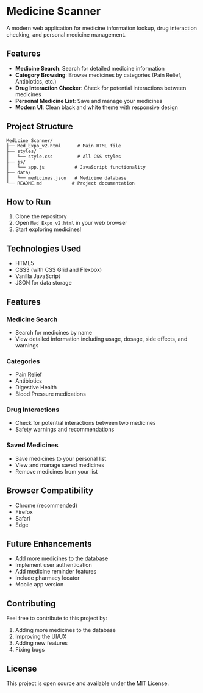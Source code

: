 # Medicine Scanner

A modern web application for medicine information lookup, drug interaction checking, and personal medicine management.

## Features

- **Medicine Search**: Search for detailed medicine information
- **Category Browsing**: Browse medicines by categories (Pain Relief, Antibiotics, etc.)
- **Drug Interaction Checker**: Check for potential interactions between medicines
- **Personal Medicine List**: Save and manage your medicines
- **Modern UI**: Clean black and white theme with responsive design

## Project Structure

```
Medicine_Scanner/
├── Med_Expo_v2.html      # Main HTML file
├── styles/
│   └── style.css         # All CSS styles
├── js/
│   └── app.js           # JavaScript functionality
├── data/
│   └── medicines.json   # Medicine database
└── README.md           # Project documentation
```

## How to Run

1. Clone the repository
2. Open `Med_Expo_v2.html` in your web browser
3. Start exploring medicines!

## Technologies Used

- HTML5
- CSS3 (with CSS Grid and Flexbox)
- Vanilla JavaScript
- JSON for data storage

## Features

### Medicine Search
- Search for medicines by name
- View detailed information including usage, dosage, side effects, and warnings

### Categories
- Pain Relief
- Antibiotics
- Digestive Health
- Blood Pressure medications

### Drug Interactions
- Check for potential interactions between two medicines
- Safety warnings and recommendations

### Saved Medicines
- Save medicines to your personal list
- View and manage saved medicines
- Remove medicines from your list

## Browser Compatibility

- Chrome (recommended)
- Firefox
- Safari
- Edge

## Future Enhancements

- Add more medicines to the database
- Implement user authentication
- Add medicine reminder features
- Include pharmacy locator
- Mobile app version

## Contributing

Feel free to contribute to this project by:
1. Adding more medicines to the database
2. Improving the UI/UX
3. Adding new features
4. Fixing bugs

## License

This project is open source and available under the MIT License.